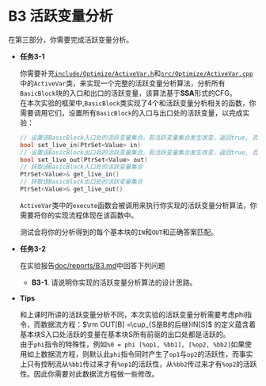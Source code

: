 # B3 活跃变量分析

在第三部分，你需要完成活跃变量分析。

- **任务3-1**

  你需要补充[`include/Optimize/ActiveVar.h`](include/Optimize/ActiveVar.h)和[`src/Optimize/ActiveVar.cpp`](src/Optimize/ActiveVar.cpp)中的`ActiveVar`类，来实现一个完整的活跃变量分析算法，分析所有`BasicBlock`块的入口和出口的活跃变量，该算法基于**SSA**形式的CFG。  
  在本次实验的框架中,`BasicBlock`类实现了4个和活跃变量分析相关的函数，你需要调用它们，设置所有`BasicBlock`的入口与出口处的活跃变量，以完成实验：  

  ```cpp
  // 设置该BasicBlock入口处的活跃变量集合。若活跃变量集合发生改变，返回true, 否则返回false。
  bool set_live_in(PtrSet<Value> in)
  // 设置该BasicBlock出口处的活跃变量集合。若活跃变量集合发生改变，返回true, 否则返回false。
  bool set_live_out(PtrSet<Value> out)
  // 获取该BasicBlock入口处的活跃变量集合
  PtrSet<Value>& get_live_in()
  // 获取该BasicBlock出口处的活跃变量集合
  PtrSet<Value>& get_live_out()
  ```

  `ActiveVar`类中的`execute`函数会被调用来执行你实现的活跃变量分析算法，你需要将你的实现流程体现在该函数中。

  测试会将你的分析得到的每个基本块的`IN`和`OUT`和正确答案匹配。  

- **任务3-2**

  在实验报告[doc/reports/B3.md](doc/reports/B3.md)中回答下列问题

  - **B3-1**. 请说明你实现的活跃变量分析算法的设计思路。

- **Tips**

  和上课时所讲的活跃变量分析不同，本次实验的活跃变量分析需要考虑phi指令，而数据流方程：$\rm OUT[B] =\cup_{S是B的后继}IN[S]$ 的定义蕴含着基本块S入口处活跃的变量在基本块S所有前驱的出口处都是活跃的。  
  由于`phi`指令的特殊性，例如`%0 = phi [%op1, %bb1], [%op2, %bb2]`如果使用如上数据流方程，则默认此`phi`指令同时产生了`op1`与`op2`的活跃性，而事实上只有控制流从`%bb1`传过来才有`%op1`的活跃性，从`%bb2`传过来才有`%op2`的活跃性。因此你需要对此数据流方程做一些修改。



